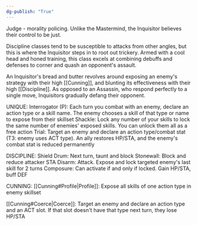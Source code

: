 ```yaml
---
dg-publish: "True"
---
```


Judge - morality policing. Unlike the Mastermind, the Inquisitor believes their control to be just.

Discipline classes tend to be susceptible to attacks from other angles, but this is where the Inquisitor steps in to root out trickery. Armed with a cool head and honed training, this class excels at combining debuffs and defenses to corner and quash an opponent's assault.

An Inquisitor's bread and butter revolves around exposing an enemy's strategy with their high [[Cunning]], and blunting its effectiveness with their high [[Discipline]]. As opposed to an Assassin, who respond perfectly to a single move, Inquisitors gradually defang their opponent.

UNIQUE:
Interrogator (P): Each turn you combat with an enemy, declare an action type or a skill name. The enemy chooses a skill of that type or name to expose from their skillset
Shackle: Lock any number of your skills to lock the same number of enemies' exposed skills. You can unlock them all as a free action
Trial: Target an enemy and declare an action type/combat stat (T3: enemy uses ACT type). An ally restores HP/STA, and the enemy's combat stat is reduced permanently

DISCIPLINE:
Shield Drum: Next turn, taunt and block
Stonewall: Block and reduce attacker STA
Disarm: Attack. Expose and lock targeted enemy's last skill for 2 turns
Composure: Can activate if and only if locked. Gain HP/STA, buff DEF

CUNNING:
[[Cunning#Profile|Profile]]: Expose all skills of one action type in enemy skillset

[[Cunning#Coerce|Coerce]]: Target an enemy and declare an action type and an ACT slot. If that slot doesn't have that type next turn, they lose HP/STA